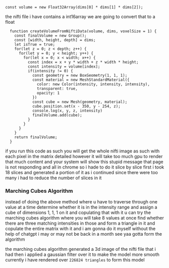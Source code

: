 ```
const volume = new Float32Array(dims[0] * dims[1] * dims[2]); 
```
the nifti file i have contains a int16array we are going to convert that to a float

```
  function createVolumeFromNiftiData(volume, dims, voxelSize = 1) {
    const finalVolume = new Group();
    const [width, height, depth] = dims;
    let isTrue = true;
    for(let z = 0; z < depth; z++) {
      for(let y = 0; y < height; y++) {
        for(let x = 0; x < width; x++) {
          const index = x + y * width + z * width * height;
          const intensity = volume[index];
          if(intensity != 0) {
            const geometry = new BoxGeometry(1, 1, 1);
            const material = new MeshStandardMaterial({
              color: new Color(intensity, intensity, intensity),
              transparent: true,
              opacity: 1
            })
            const cube = new Mesh(geometry, material);
            cube.position.set(x - 350, y - 254, z);
            console.log(x, y, z, intensity)
            finalVolume.add(cube);
          }
        }
      }
    }
    return finalVolume;
  }
```

if you run this code as such you will get the whole nifti image as such with each pixel in the matrix detailed however it will take too much gpu to render that much content and your system will show this stupid message that page is not responding and all in chrome so i hade to do it slice by slice first i took 18 slices and generated a portion of it as i continued since there were too many i had to reduce the number of slices in it 

### Marching Cubes Algorithm ###
instead of doing the above method where u have to traverse through one value at a time determine whether it is in the intensity range and assign a cube of dimensions 1, 1, 1 on it and copulating that with it u can try the marching cubes algorithm where you will take 8 values at once find whether there are three matching intensities in those and form a triangle in it and copulate the entire matrix with it and i am gonna do it myself without the help of chatgpt i may or may not be back in a month see yaa gotta form the algorithm


the marching cubes algorithm generated a 3d image of the nifti file that i had then i applied a gaussian filter over it to make the model more smooth currently i have rendered over `226824 triangles` to form this model

